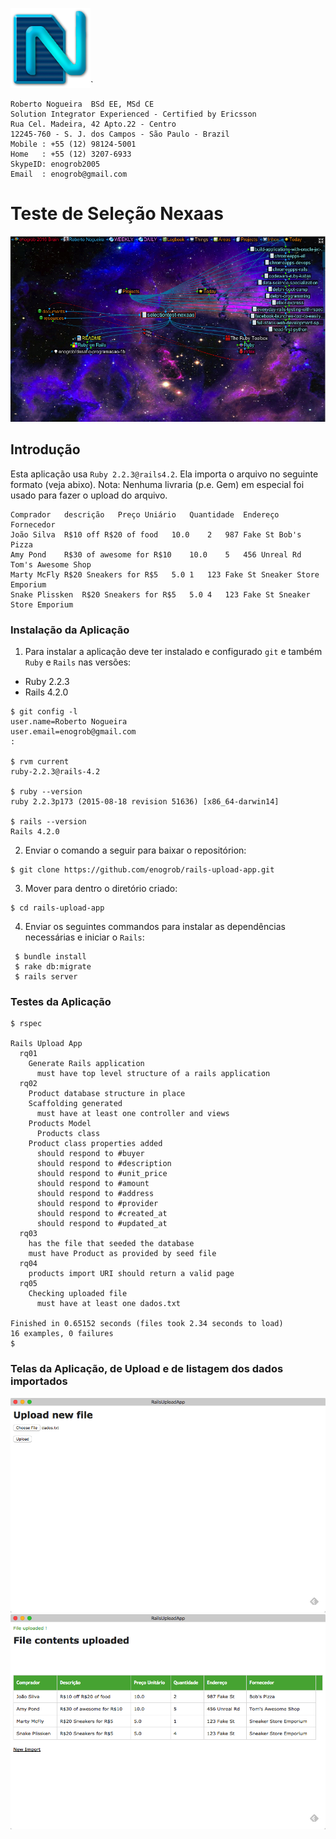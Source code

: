 ![Nexaas logo](public/images/nexaas.png)`

```
Roberto Nogueira  BSd EE, MSd CE
Solution Integrator Experienced - Certified by Ericsson
Rua Cel. Madeira, 42 Apto.22 - Centro
12245-760 - S. J. dos Campos - São Paulo - Brazil
Mobile : +55 (12) 98124-5001
Home   : +55 (12) 3207-6933
SkypeID: enogrob2005
Email  : enogrob@gmail.com
```

# Teste de Seleção Nexaas

<img src="public/images/screenshot.png" alt="Drawing" style="width: 600px;"/>

## Introdução

Esta aplicação usa `Ruby 2.2.3@rails4.2`. Ela importa o arquivo no seguinte formato (veja abixo). 
Nota: Nenhuma livraria (p.e. Gem) em especial foi usado para fazer o upload do arquivo.

```
Comprador	descrição	Preço Uniário	Quantidade	Endereço	Fornecedor
João Silva	R$10 off R$20 of food	10.0	2	987 Fake St	Bob's Pizza
Amy Pond	R$30 of awesome for R$10	10.0	5	456 Unreal Rd	Tom's Awesome Shop
Marty McFly	R$20 Sneakers for R$5	5.0	1	123 Fake St	Sneaker Store Emporium
Snake Plissken	R$20 Sneakers for R$5	5.0	4	123 Fake St	Sneaker Store Emporium
```

### Instalação da Aplicação

1. Para instalar a aplicação deve ter instalado e configurado `git` e também `Ruby` e `Rails` nas versões:

* Ruby  2.2.3
* Rails 4.2.0 

```
$ git config -l
user.name=Roberto Nogueira
user.email=enogrob@gmail.com
:

$ rvm current
ruby-2.2.3@rails-4.2

$ ruby --version
ruby 2.2.3p173 (2015-08-18 revision 51636) [x86_64-darwin14]

$ rails --version
Rails 4.2.0
```

2. Enviar o comando a seguir para baixar o repositórion:

```
$ git clone https://github.com/enogrob/rails-upload-app.git
```

3. Mover para dentro o diretório criado:

```
$ cd rails-upload-app
```

4. Enviar os seguintes commandos para instalar as dependências necessárias e iniciar o `Rails`:

```
 $ bundle install
 $ rake db:migrate
 $ rails server
```

### Testes da Aplicação

```
$ rspec

Rails Upload App
  rq01
    Generate Rails application
      must have top level structure of a rails application
  rq02
    Product database structure in place
    Scaffolding generated
      must have at least one controller and views
    Products Model
      Products class
    Product class properties added
      should respond to #buyer
      should respond to #description
      should respond to #unit_price
      should respond to #amount
      should respond to #address
      should respond to #provider
      should respond to #created_at
      should respond to #updated_at
  rq03
    has the file that seeded the database
    must have Product as provided by seed file
  rq04
    products import URI should return a valid page
  rq05
    Checking uploaded file
      must have at least one dados.txt

Finished in 0.65152 seconds (files took 2.34 seconds to load)
16 examples, 0 failures
$
```
### Telas da Aplicação, de Upload e de listagem dos dados importados

<img src="public/images/screenshot_206.png" alt="Drawing" style="width: 600px;"/>

<img src="public/images/screenshot_207.png" alt="Drawing" style="width: 600px;"/>